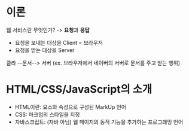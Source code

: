 # 이론

웹 서비스란 무엇인가? 
-> **요청**과 **응답**

- 요청을 보내는 대상을 Client = 브라우저
- 요청을 받는 대상을 Server

클라 --문서--> 서버 (ex. 브라우저에서 네이버의 서버로 문서를 주고 받는 행위)

# HTML/CSS/JavaScript의 소개
- HTML이란: 요소와 속성으로 구성된 MarkUp 언어
- CSS: 마크업의 스타일을 지정
- 자바스크립트: (자바 아님) 웹 페이지의 동적 기능을 추가하는 프로그래밍 언어
